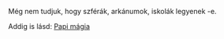 Még nem tudjuk, hogy szférák, arkánumok, iskolák legyenek -e.

Addig is lásd: [Papi mágia](089_papimagia.md)